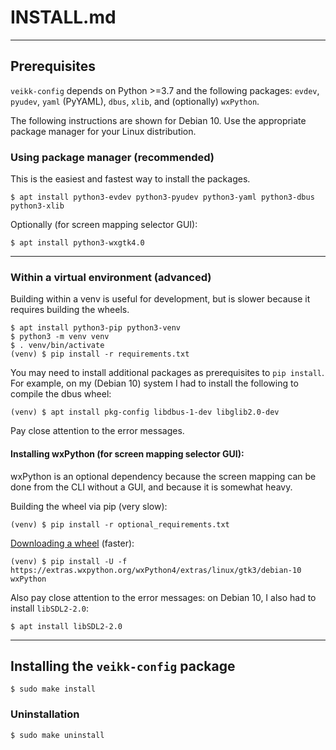 # INSTALL.md
---
## Prerequisites
`veikk-config` depends on Python >=3.7 and the following packages: `evdev`, `pyudev`, `yaml` (PyYAML), `dbus`, `xlib`, and (optionally) `wxPython`.

The following instructions are shown for Debian 10. Use the appropriate package manager for your Linux distribution.

### Using package manager (recommended)
This is the easiest and fastest way to install the packages.
```
$ apt install python3-evdev python3-pyudev python3-yaml python3-dbus python3-xlib
```
Optionally (for screen mapping selector GUI):
```
$ apt install python3-wxgtk4.0
```

---
### Within a virtual environment (advanced)
Building within a venv is useful for development, but is slower because it requires building the wheels.
```
$ apt install python3-pip python3-venv
$ python3 -m venv venv
$ . venv/bin/activate
(venv) $ pip install -r requirements.txt
```
You may need to install additional packages as prerequisites to `pip install`. For example, on my (Debian 10) system I had to install the following to compile the dbus wheel:
```
(venv) $ apt install pkg-config libdbus-1-dev libglib2.0-dev
```
Pay close attention to the error messages.

#### Installing wxPython (for screen mapping selector GUI):
wxPython is an optional dependency because the screen mapping can be done from the CLI without a GUI, and because it is somewhat heavy.

Building the wheel via pip (very slow):
```
(venv) $ pip install -r optional_requirements.txt
```
[Downloading a wheel][wxpython-whl] (faster):
```
(venv) $ pip install -U -f https://extras.wxpython.org/wxPython4/extras/linux/gtk3/debian-10 wxPython
```
Also pay close attention to the error messages: on Debian 10, I also had to install `libSDL2-2.0`:
```
$ apt install libSDL2-2.0
```

[wxpython-whl]: https://wxpython.org/pages/downloads/index.html
---
## Installing the `veikk-config` package
```
$ sudo make install
```

### Uninstallation
```
$ sudo make uninstall
```
